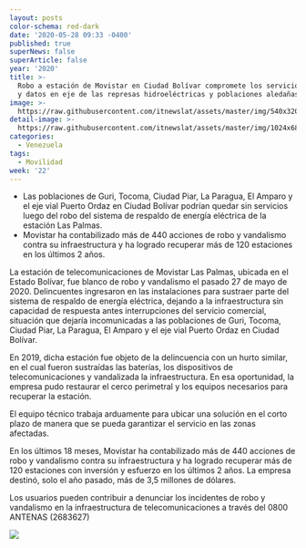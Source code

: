 ```yaml
---
layout: posts
color-schema: red-dark
date: '2020-05-28 09:33 -0400'
published: true
superNews: false
superArticle: false
year: '2020'
title: >-
  Robo a estación de Movistar en Ciudad Bolívar compromete los servicios de voz
  y datos en eje de las represas hidroeléctricas y poblaciones aledañas  
image: >-
  https://raw.githubusercontent.com/itnewslat/assets/master/img/540x320/Ciudad-Bolivar-p.jpg
detail-image: >-
  https://raw.githubusercontent.com/itnewslat/assets/master/img/1024x680/Ciudad-Bolivar-g.jpg
categories:
  - Venezuela
tags:
  - Movilidad
week: '22'
---
```

- Las poblaciones de Guri, Tocoma, Ciudad Piar, La Paragua, El Amparo y el eje vial Puerto Ordaz en Ciudad Bolívar podrían quedar sin servicios luego del robo del sistema de respaldo de energía eléctrica de la estación Las Palmas.
- Movistar ha contabilizado más de 440 acciones de robo y vandalismo contra su infraestructura y ha logrado recuperar más de 120 estaciones en los últimos 2 años.

La estación de telecomunicaciones de Movistar Las Palmas, ubicada en el Estado Bolívar, fue blanco de robo y vandalismo el pasado 27 de mayo de 2020. Delincuentes ingresaron en las instalaciones para sustraer parte del sistema de respaldo de energía eléctrica, dejando a la infraestructura sin capacidad de respuesta antes interrupciones del servicio comercial, situación que dejaría incomunicadas a las poblaciones de Guri, Tocoma, Ciudad Piar, La Paragua, El Amparo y el eje vial Puerto Ordaz en Ciudad Bolívar.

En 2019, dicha estación fue objeto de la delincuencia con un hurto similar, en el cual fueron sustraídas las baterías, los dispositivos de telecomunicaciones y vandalizada la infraestructura. En esa oportunidad, la empresa pudo restaurar el cerco perimetral y los equipos necesarios para recuperar la estación.

El equipo técnico trabaja arduamente para ubicar una solución en el corto plazo de manera que se pueda garantizar el servicio en las zonas afectadas.

En los últimos 18 meses, Movistar ha contabilizado más de 440 acciones de robo y vandalismo contra su infraestructura y ha logrado recuperar más de 120 estaciones con inversión y esfuerzo en los últimos 2 años. La empresa destinó, solo el año pasado, más de 3,5 millones de dólares. 

Los usuarios pueden contribuir a denunciar los incidentes de robo y vandalismo en la infraestructura de telecomunicaciones a través del 0800 ANTENAS (2683627)

<img src="https://tracker.metricool.com/c3po.jpg?hash=56f88a41e39ab42c063cc51676587a04"/>
